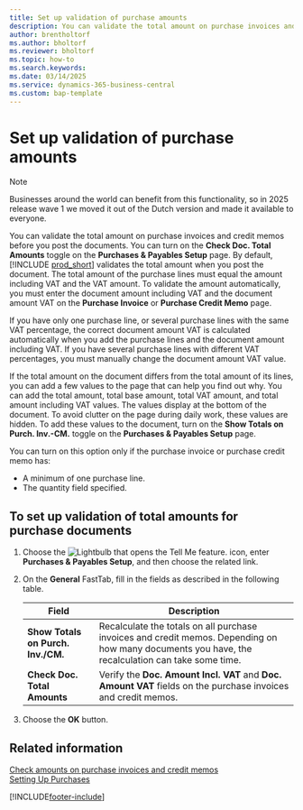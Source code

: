 ```yaml
---
title: Set up validation of purchase amounts
description: You can validate the total amount on purchase invoices and credit memos before you post the documents.
author: brentholtorf
ms.author: bholtorf
ms.reviewer: bholtorf
ms.topic: how-to
ms.search.keywords:
ms.date: 03/14/2025
ms.service: dynamics-365-business-central
ms.custom: bap-template
---
```

# Set up validation of purchase amounts

> [!NOTE]
> Businesses around the world can benefit from this functionality, so in 2025 release wave 1 we moved it out of the Dutch version and made it available to everyone.

You can validate the total amount on purchase invoices and credit memos before you post the documents. You can turn on the **Check Doc. Total Amounts** toggle on the **Purchases & Payables Setup** page. By default, [!INCLUDE [prod_short](includes/prod_short.md)] validates the total amount when you post the document. The total amount of the purchase lines must equal the amount including VAT and the VAT amount. To validate the amount automatically, you must enter the document amount including VAT and the document amount VAT on the **Purchase Invoice** or **Purchase Credit Memo** page.  

If you have only one purchase line, or several purchase lines with the same VAT percentage, the correct document amount VAT is calculated automatically when you add the purchase lines and the document amount including VAT. If you have several purchase lines with different VAT percentages, you must manually change the document amount VAT value.  

If the total amount on the document differs from the total amount of its lines, you can add a few values to the page that can help you find out why. You can add the total amount, total base amount, total VAT amount, and total amount including VAT values. The values display at the bottom of the document. To avoid clutter on the page during daily work, these values are hidden. To add these values to the document, turn on the **Show Totals on Purch. Inv.-CM.** toggle on the **Purchases & Payables Setup** page.  

You can turn on this option only if the purchase invoice or purchase credit memo has:  

- A minimum of one purchase line.  
- The quantity field specified.  

## To set up validation of total amounts for purchase documents  

1. Choose the ![Lightbulb that opens the Tell Me feature.](media/ui-search/search_small.png "Tell me what you want to do") icon, enter **Purchases & Payables Setup**, and then choose the related link.  
2. On the **General** FastTab, fill in the fields as described in the following table.  

    |Field|Description|  
    |---------------------------------|---------------------------------------|  
    |**Show Totals on Purch. Inv./CM.**|Recalculate the totals on all purchase invoices and credit memos. Depending on how many documents you have, the recalculation can take some time.|  
    |**Check Doc. Total Amounts**|Verify the **Doc. Amount Incl. VAT** and **Doc. Amount VAT** fields on the purchase invoices and credit memos.|  

3. Choose the **OK** button.  

## Related information

[Check amounts on purchase invoices and credit memos](check-purchase-amounts.md)  
[Setting Up Purchases](sales-how-work-standard-lines.md)  

[!INCLUDE[footer-include](includes/footer-banner.md)]
